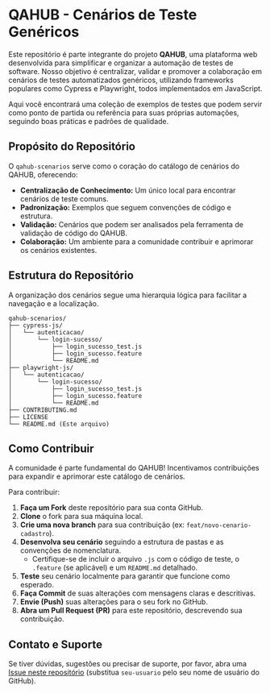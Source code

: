# QAHUB - Cenários de Teste Genéricos

Este repositório é parte integrante do projeto **QAHUB**, uma plataforma web desenvolvida para simplificar e organizar a automação de testes de software. Nosso objetivo é centralizar, validar e promover a colaboração em cenários de testes automatizados genéricos, utilizando frameworks populares como Cypress e Playwright, todos implementados em JavaScript.

Aqui você encontrará uma coleção de exemplos de testes que podem servir como ponto de partida ou referência para suas próprias automações, seguindo boas práticas e padrões de qualidade.


## Propósito do Repositório

O `qahub-scenarios` serve como o coração do catálogo de cenários do QAHUB, oferecendo:

* **Centralização de Conhecimento:** Um único local para encontrar cenários de teste comuns.
* **Padronização:** Exemplos que seguem convenções de código e estrutura.
* **Validação:** Cenários que podem ser analisados pela ferramenta de validação de código do QAHUB.
* **Colaboração:** Um ambiente para a comunidade contribuir e aprimorar os cenários existentes.


## Estrutura do Repositório

A organização dos cenários segue uma hierarquia lógica para facilitar a navegação e a localização.

```
qahub-scenarios/
├── cypress-js/
│   └── autenticacao/
│       └── login-sucesso/
│           ├── login_sucesso_test.js
│           ├── login_sucesso.feature
│           └── README.md
├── playwright-js/
│   └── autenticacao/
│       └── login-sucesso/
│           ├── login_sucesso_test.js
│           ├── login_sucesso.feature
│           └── README.md
├── CONTRIBUTING.md
├── LICENSE
└── README.md (Este arquivo)

```
## Como Contribuir

A comunidade é parte fundamental do QAHUB! Incentivamos contribuições para expandir e aprimorar este catálogo de cenários.

Para contribuir:

1.  **Faça um Fork** deste repositório para sua conta GitHub.
2.  **Clone** o fork para sua máquina local.
3.  **Crie uma nova branch** para sua contribuição (ex: `feat/novo-cenario-cadastro`).
4.  **Desenvolva seu cenário** seguindo a estrutura de pastas e as convenções de nomenclatura.
    * Certifique-se de incluir o arquivo `.js` com o código de teste, o `.feature` (se aplicável) e um `README.md` detalhado.
5.  **Teste** seu cenário localmente para garantir que funcione como esperado.
6.  **Faça Commit** de suas alterações com mensagens claras e descritivas.
7.  **Envie (Push)** suas alterações para o seu fork no GitHub.
8.  **Abra um Pull Request (PR)** para este repositório, descrevendo sua contribuição.

## Contato e Suporte

Se tiver dúvidas, sugestões ou precisar de suporte, por favor, abra uma [Issue neste repositório](https://github.com/lucasfernandopinto/qa-hub/issues) (substitua `seu-usuario` pelo seu nome de usuário do GitHub).